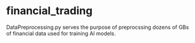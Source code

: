 # financial_trading
DataPreprocessing.py serves the purpose of preprocssing dozens of GBs of financial data used for training AI models.
